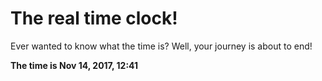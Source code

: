 # The real time clock!

Ever wanted to know what the time is? Well, your journey is about to end!

**The time is Nov 14, 2017, 12:41**